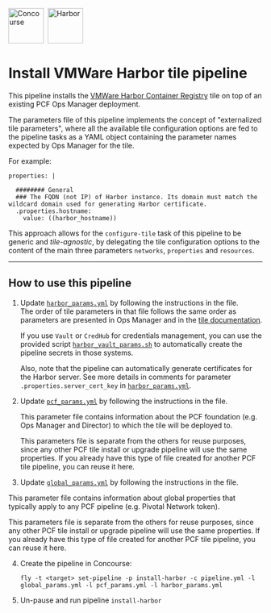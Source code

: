 <img src="https://pivotal.gallerycdn.vsassets.io/extensions/pivotal/vscode-concourse/0.1.3/1517353139519/Microsoft.VisualStudio.Services.Icons.Default" alt="Concourse" height="70"/>&nbsp;&nbsp;<img src="https://cdn-images-1.medium.com/max/1600/1*wcGVRmWde2zYZCrnt3vwjw.png" alt="Harbor" height="70"/>

# Install VMWare Harbor tile pipeline

This pipeline installs the [VMWare Harbor Container Registry](https://network.pivotal.io/products/harbor-container-registry/) tile on top of an existing PCF Ops Manager deployment.

The parameters file of this pipeline implements the concept of "externalized tile parameters", where all the available tile configuration options are fed to the pipeline tasks as a YAML object containing the parameter names expected by Ops Manager for the tile.

For example:
```
properties: |

  ######## General
  ### The FQDN (not IP) of Harbor instance. Its domain must match the wildcard domain used for generating Harbor certificate.
  .properties.hostname:
    value: ((harbor_hostname))
```

This approach allows for the `configure-tile` task of this pipeline to be generic and *tile-agnostic*, by delegating the tile configuration options to the content of the main three parameters `networks`, `properties` and `resources`.

---

## How to use this pipeline

1) Update [`harbor_params.yml`](harbor_params.yml) by following the instructions in the file.  
   The order of tile parameters in that file follows the same order as parameters are presented in Ops Manager and in the [tile documentation](https://docs.pivotal.io/partners/vmware-harbor/installing.html#configure).  

    If you use `Vault` or `CredHub` for credentials management, you can use the provided script [`harbor_vault_params.sh`](harbor_vault_params.sh) to automatically create the pipeline secrets in those systems.

    Also, note that the pipeline can automatically generate certificates for the Harbor server. See more details in comments for parameter  `.properties.server_cert_key` in [`harbor_params.yml`](harbor_params.yml).  


2) Update [`pcf_params.yml`](pcf_params.yml) by following the instructions in the file.  

   This parameter file contains information about the PCF foundation (e.g. Ops Manager and Director) to which the tile will be deployed to.  

   This parameters file is separate from the others for reuse purposes, since any other PCF tile install or upgrade pipeline will use the same properties. If you already have this type of file created for another PCF tile pipeline, you can reuse it here.

3) Update [`global_params.yml`](global_params.yml) by following the instructions in the file.  

  This parameter file contains information about global properties that typically apply to any PCF pipeline (e.g. Pivotal Network token).  

  This parameters file is separate from the others for reuse purposes, since any other PCF tile install or upgrade pipeline will use the same properties. If you already have this type of file created for another PCF tile pipeline, you can reuse it here.

4) Create the pipeline in Concourse:  

   `fly -t <target> set-pipeline -p install-harbor -c pipeline.yml -l global_params.yml -l pcf_params.yml -l harbor_params.yml`

5) Un-pause and run pipeline `install-harbor`

